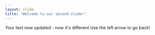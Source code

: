 ```yaml
---
layout: slide
title: "Welcome to our second slide!"
---
```

Your text now updated - now it's different
Use the left arrow to go back!
